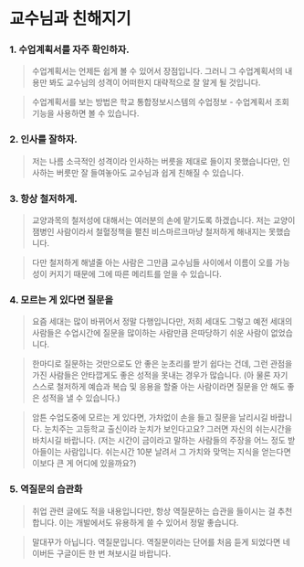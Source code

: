 # 교수님과 친해지기


### 1. 수업계획서를 자주 확인하자.
> 수업계획서는 언제든 쉽게 볼 수 있어서 장점입니다. 그러니 그 수업계획서의 내용만 봐도 교수님의 성격이 어떠한지 대략적으로 잘 알게 될 것입니다.

> 수업계획서를 보는 방법은 학교 통합정보시스템의 수업정보 - 수업계획서 조회 기능을 사용하면 볼 수 있습니다.

### 2. 인사를 잘하자.
> 저는 나름 소극적인 성격이라 인사하는 버릇을 제대로 들이지 못했습니다만, 인사하는 버릇만 잘 들여놓아도 교수님과 쉽게 친해질 수 있습니다.

### 3. 항상 철저하게.
> 교양과목의 철저성에 대해서는 여러분의 손에 맡기도록 하겠습니다. 저는 교양이 잼병인 사람이라서 철혈정책을 펼친 비스마르크마냥 철저하게 해내지는 못했습니다.

> 다만 철저하게 해낼줄 아는 사람은 그만큼 교수님들 사이에서 이름이 오를 가능성이 커지기 때문에 그에 따른 메리트를 얻을 수 있습니다.

### 4. 모르는 게 있다면 질문을
> 요즘 세대는 많이 바뀌어서 정말 다행입니다만, 저희 세대도 그렇고 예전 세대의 사람들은 수업시간에 질문을 많이하는 사람만큼 은따당하기 쉬운 사람이 없었습니다.

> 한마디로 질문하는 것만으로도 안 좋은 눈초리를 받기 쉽다는 건데, 그런 관점을 가진 사람들은 안타깝게도 좋은 성적을 못내는 경우가 많습니다.
(아 물론 자기 스스로 철저하게 예습과 복습 및 응용을 할줄 아는 사람이라면 질문을 안 해도 좋은 성적을 낼 수 있습니다.)

> 암튼 수업도중에 모르는 게 있다면, 가차없이 손을 들고 질문을 날리시길 바랍니다. 눈치주는 고등학교 출신이라 눈치가 보인다고요? 그러면 자신의 쉬는시간을 바치시길 바랍니다.
(저는 시간이 금이라고 말하는 사람들의 주장을 어느 정도 받아들이는 사람입니다. 쉬는시간 10분 날려서 그 가치와 맞먹는 지식을 얻는다면 이보다 큰 게 어디에 있을까요?)

### 5. 역질문의 습관화
> 취업 관련 글에도 적을 내용입니다만, 항상 역질문하는 습관을 들이시는 걸 추천합니다.
이는 개발에서도 유용하게 쓸 수 있어서 정말 좋습니다.

> 말대꾸가 아닙니다. 역질문입니다. 역질문이라는 단어를 처음 듣게 되었다면 네이버든 구글이든 한 번 쳐보시길 바랍니다.